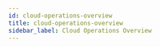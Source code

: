 ```yaml
---
id: cloud-operations-overview
title: cloud-operations-overview
sidebar_label: Cloud Operations Overview
---
```

